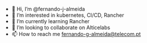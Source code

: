 - 👋 Hi, I’m @fernando-j-almeida <Fernando Jorge Almeida>
- 👀 I’m interested in kubernetes, CI/CD, Rancher
- 🌱 I’m currently learning Rancher
- 💞️ I’m looking to collaborate on Alticelabs
- 📫 How to reach me fernando-g-almeida@telecom.pt

<!---
fernando-j-almeida/fernando-j-almeida is a ✨ special ✨ repository because its `README.md` (this file) appears on your GitHub profile.
You can click the Preview link to take a look at your changes.
--->
